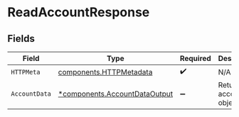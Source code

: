 # ReadAccountResponse


## Fields

| Field                                                                         | Type                                                                          | Required                                                                      | Description                                                                   |
| ----------------------------------------------------------------------------- | ----------------------------------------------------------------------------- | ----------------------------------------------------------------------------- | ----------------------------------------------------------------------------- |
| `HTTPMeta`                                                                    | [components.HTTPMetadata](../../models/components/httpmetadata.md)            | :heavy_check_mark:                                                            | N/A                                                                           |
| `AccountData`                                                                 | [*components.AccountDataOutput](../../models/components/accountdataoutput.md) | :heavy_minus_sign:                                                            | Returns the account object.                                                   |